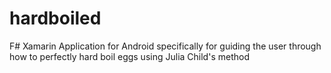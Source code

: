 hardboiled
==========

F# Xamarin Application for Android specifically for guiding the user through how to perfectly hard boil eggs using Julia Child's method
